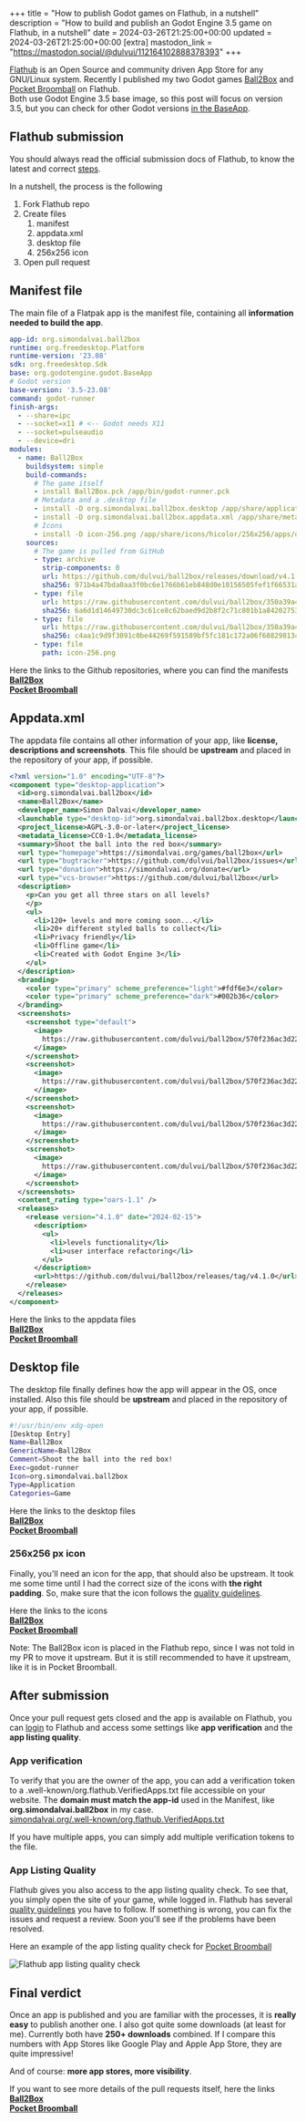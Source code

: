 +++
title = "How to publish Godot games on Flathub, in a nutshell"
description = "How to build and publish an Godot Engine 3.5 game on Flathub, in a nutshell"
date = 2024-03-26T21:25:00+00:00
updated = 2024-03-26T21:25:00+00:00
[extra]
mastodon_link = "https://mastodon.social/@dulvui/112164102888378393"
+++

[Flathub](https://flathub.org/) is an Open Source and community driven App Store for any GNU/Linux system.
Recently I published my two Godot games [Ball2Box](https://flathub.org/apps/org.simondalvai.ball2box) and [Pocket Broomball](https://flathub.org/apps/org.simondalvai.pocket-broomball) on Flathub.  
Both use Godot Engine 3.5 base image, so this post will focus on version 3.5, but you can check for other Godot versions [in the BaseApp](https://github.com/flathub/org.godotengine.godot.BaseApp).  

## Flathub submission
You should always read the official submission docs of Flathub, to know the latest and correct [steps](https://docs.flathub.org/docs/for-app-authors/submission/).

In a nutshell, the process is the following  
1) Fork Flathub repo
2) Create files
   1) manifest
   2) appdata.xml
   3) desktop file
   4) 256x256 icon
3) Open pull request

## Manifest file
The main file of a Flatpak app is the manifest file, containing all **information needed to build the app**.  

```yml
app-id: org.simondalvai.ball2box
runtime: org.freedesktop.Platform
runtime-version: '23.08'
sdk: org.freedesktop.Sdk
base: org.godotengine.godot.BaseApp
# Godot version
base-version: '3.5-23.08'
command: godot-runner
finish-args:
  - --share=ipc
  - --socket=x11 # <-- Godot needs X11
  - --socket=pulseaudio
  - --device=dri
modules:
  - name: Ball2Box
    buildsystem: simple
    build-commands:
      # The game itself
      - install Ball2Box.pck /app/bin/godot-runner.pck
      # Metadata and a .desktop file
      - install -D org.simondalvai.ball2box.desktop /app/share/applications/org.simondalvai.ball2box.desktop
      - install -D org.simondalvai.ball2box.appdata.xml /app/share/metainfo/org.simondalvai.ball2box.metainfo.xml
      # Icons
      - install -D icon-256.png /app/share/icons/hicolor/256x256/apps/org.simondalvai.ball2box.png
    sources:
      # The game is pulled from GitHub
      - type: archive
        strip-components: 0
        url: https://github.com/dulvui/ball2box/releases/download/v4.1.0/ball2box.tar.xz
        sha256: 971b4a47bda0aa3f0bc6e1766b61eb848d0e10156505fef1f66531ac375bd5d4
      - type: file
        url: https://raw.githubusercontent.com/dulvui/ball2box/350a39a4eabc989145d22fbe0be0b4ae69033c71/flatpak/org.simondalvai.ball2box.desktop
        sha256: 6a6d1d14649730dc3c61ce8c62baed9d2b8f2c71c801b1a8420275361bdff2e1
      - type: file
        url: https://raw.githubusercontent.com/dulvui/ball2box/350a39a4eabc989145d22fbe0be0b4ae69033c71/flatpak/org.simondalvai.ball2box.appdata.xml
        sha256: c4aa1c9d9f3091c0be44269f591589bf5fc181c172a06f6882981345331f9552
      - type: file
        path: icon-256.png
```

Here the links to the Github repositories, where you can find the manifests  
[**Ball2Box**](https://github.com/flathub/org.simondalvai.ball2box)  
[**Pocket Broomball**](https://github.com/flathub/org.simondalvai.pocket-broomball)  

## Appdata.xml
The appdata file contains all other information of your app, like **license, descriptions and screenshots**.
This file should be **upstream** and placed in the repository of your app, if possible.

```xml
<?xml version="1.0" encoding="UTF-8"?>
<component type="desktop-application">
  <id>org.simondalvai.ball2box</id>
  <name>Ball2Box</name>
  <developer_name>Simon Dalvai</developer_name>
  <launchable type="desktop-id">org.simondalvai.ball2box.desktop</launchable>
  <project_license>AGPL-3.0-or-later</project_license>
  <metadata_license>CC0-1.0</metadata_license>
  <summary>Shoot the ball into the red box</summary>
  <url type="homepage">https://simondalvai.org/games/ball2box</url>
  <url type="bugtracker">https://github.com/dulvui/ball2box/issues</url>
  <url type="donation">https://simondalvai.org/donate</url>
  <url type="vcs-browser">https://github.com/dulvui/ball2box</url>
  <description>
    <p>Can you get all three stars on all levels?
    </p>
    <ul>
      <li>120+ levels and more coming soon...</li>
      <li>20+ different styled balls to collect</li>
      <li>Privacy friendly</li>
      <li>Offline game</li>
      <li>Created with Godot Engine 3</li>
    </ul>
  </description>
  <branding>
    <color type="primary" scheme_preference="light">#fdf6e3</color>
    <color type="primary" scheme_preference="dark">#002b36</color>
  </branding>
  <screenshots>
    <screenshot type="default">
      <image>
        https://raw.githubusercontent.com/dulvui/ball2box/570f236ac3d220d40e313e99859424d324386738/metadata/en-US/images/phoneScreenshots/Android-1.png
      </image>
    </screenshot>
    <screenshot>
      <image>
        https://raw.githubusercontent.com/dulvui/ball2box/570f236ac3d220d40e313e99859424d324386738/metadata/en-US/images/phoneScreenshots/Android-2.png
      </image>
    </screenshot>
    <screenshot>
      <image>
        https://raw.githubusercontent.com/dulvui/ball2box/570f236ac3d220d40e313e99859424d324386738/metadata/en-US/images/phoneScreenshots/Android-3.png
      </image>
    </screenshot>
    <screenshot>
      <image>
        https://raw.githubusercontent.com/dulvui/ball2box/570f236ac3d220d40e313e99859424d324386738/metadata/en-US/images/phoneScreenshots/Android-4.png
      </image>
    </screenshot>
  </screenshots>
  <content_rating type="oars-1.1" />
  <releases>
    <release version="4.1.0" date="2024-02-15">
      <description>
        <ul>
          <li>levels functionality</li>
          <li>user interface refactoring</li>
        </ul>
      </description>
      <url>https://github.com/dulvui/ball2box/releases/tag/v4.1.0</url>
    </release>
  </releases>
</component>
```

Here the links to the appdata files  
[**Ball2Box**](https://github.com/dulvui/ball2box/blob/main/flatpak/org.simondalvai.ball2box.appdata.xml)  
[**Pocket Broomball**](https://github.com/dulvui/pocket-broomball/blob/main/flatpak/org.simondalvai.pocket-broomball.appdata.xml) 

## Desktop file
The desktop file finally defines how the app will appear in the OS, once installed.
Also this file should be **upstream** and placed in the repository of your app, if possible.

```bash
#!/usr/bin/env xdg-open
[Desktop Entry]
Name=Ball2Box
GenericName=Ball2Box
Comment=Shoot the ball into the red box!
Exec=godot-runner
Icon=org.simondalvai.ball2box
Type=Application
Categories=Game
```

Here the links to the desktop files  
[**Ball2Box**](https://github.com/dulvui/ball2box/blob/main/flatpak/org.simondalvai.ball2box.desktop)  
[**Pocket Broomball**](https://github.com/dulvui/pocket-broomball/blob/main/flatpak/org.simondalvai.pocket-broomball.desktop)

### 256x256 px icon
Finally, you'll need an icon for the app, that should also be upstream.
It took me some time until I had the correct size of the icons with **the right padding**.
So, make sure that the icon follows the [quality guidelines](https://docs.flathub.org/docs/for-app-authors/metainfo-guidelines/quality-guidelines/#icon-size).

Here the links to the icons  
[**Ball2Box**](https://github.com/flathub/org.simondalvai.ball2box/blob/master/icon-256.png)  
[**Pocket Broomball**](https://github.com/dulvui/pocket-broomball/blob/main/flatpak/icon-256.png)  

Note: The Ball2Box icon is placed in the Flathub repo, since I was not told in my PR to move it upstream.
But it is still recommended to have it upstream, like it is in Pocket Broomball. 

## After submission
Once your pull request gets closed and the app is available on Flathub, you can [login](https://flathub.org/login) to Flathub and access some settings like **app verification** and the **app listing quality**.

### App verification
To verify that you are the owner of the app, you can add a verification token to a .well-known/org.flathub.VerifiedApps.txt file accessible on your website.
The **domain must match the app-id** used in the Manifest, like **org.simondalvai.ball2box** in my case.  
[simondalvai.org/.well-known/org.flathub.VerifiedApps.txt](https://simondalvai.org/.well-known/org.flathub.VerifiedApps.txt)

If you have multiple apps, you can simply add multiple verification tokens to the file.

### App Listing Quality
Flathub gives you also access to the app listing quality check.
To see that, you simply open the site of your game, while logged in.
Flathub has several [quality guidelines](https://docs.flathub.org/docs/for-app-authors/metainfo-guidelines/quality-guidelines) you have to follow.
If something is wrong, you can fix the issues and request a review.
Soon you'll see if the problems have been resolved.

Here an example of the app listing quality check for [Pocket Broomball](https://flathub.org/apps/org.simondalvai.pocket-broomball)  

<img class="blog-image-wide" src="flathub-listing-quality.webp" alt="Flathub app listing quality check">  


## Final verdict
Once an app is published and you are familiar with the processes, it is **really easy** to publish another one.
I also got quite some downloads (at least for me).
Currently both have **250+ downloads** combined.
If I compare this numbers with App Stores like Google Play and Apple App Store, they are quite impressive!  

And of course: **more app stores, more visibility**.

If you want to see more details of the pull requests itself, here the links  
[**Ball2Box**](https://github.com/flathub/flathub/pull/4956)  
[**Pocket Broomball**](https://github.com/flathub/flathub/pull/5062)
